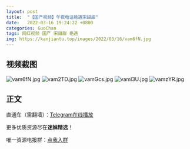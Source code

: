 ```yaml
---
layout: post
title:  "【国产视频】午夜电话艳遇宋甜甜"
date:   2022-03-16 19:24:22 +0800
categories: GuoChan
tags: 网红视频 国产 宋甜甜 艳遇
img: https://kanjiantu.top/images/2022/03/16/vam6fN.jpg
---
```



## 视频截图

![vam6fN.jpg](https://kanjiantu.top/images/2022/03/16/vam6fN.jpg)
![vam2TD.jpg](https://kanjiantu.top/images/2022/03/16/vam2TD.jpg)
![vamGcs.jpg](https://kanjiantu.top/images/2022/03/16/vamGcs.jpg)
![vaml3U.jpg](https://kanjiantu.top/images/2022/03/16/vaml3U.jpg)
![vamzYR.jpg](https://kanjiantu.top/images/2022/03/16/vamzYR.jpg)

## 正文

直通车（需翻墙）：[Telegram在线播放](https://t.me/mimeijingxuan/83)

更多优质资源尽在**迷妹精选**！

唯一资源电报群：[点我入群](https://t.me/mimeijingxuan)


